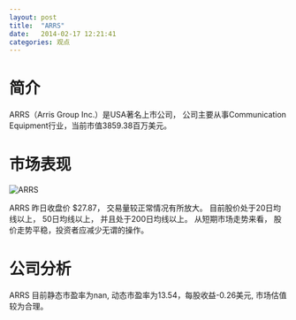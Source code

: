 ```yaml
---
layout: post
title:  "ARRS"
date:   2014-02-17 12:21:41
categories: 观点
---
```


# 简介
ARRS（Arris Group Inc.）是USA著名上市公司，
公司主要从事Communication Equipment行业，当前市值3859.38百万美元。

# 市场表现

![ARRS](http://finviz.com/chart.ashx?t=ARRS&ty=c&ta=1&p=d&s=l)

ARRS 昨日收盘价 $27.87，
交易量较正常情况有所放大。
目前股价处于20日均线以上，
50日均线以上，
并且处于200日均线以上。
从短期市场走势来看，
股价走势平稳，投资者应减少无谓的操作。

# 公司分析
ARRS 目前静态市盈率为nan, 动态市盈率为13.54，每股收益-0.26美元,
市场估值较为合理。
